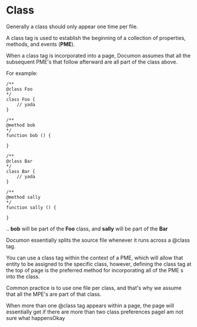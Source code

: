 # Class

Generally a class should only appear one time per file.

A class tag is used to establish the beginning of a collection of properties, methods, and events (__PME__). 

When a class tag is incorporated into a page, Documon assumes that all the subsequent PME's that follow afterward are all part of the class above.

For example:

	/**
	@class Foo
	*/
	class Foo {
		// yada
	}
	
	/**
	@method bob
	*/
	function bob () {
		
	}
	
	/**
	@class Bar
	*/
	class Bar {
		// yada
	}
	
	/**
	@method sally
	*/
	function sally () {
		
	}
	
.. __bob__ will be part of the __Foo__ class, and
__sally__ will be part of the __Bar__ 

Documon essentially splits the source file whenever it runs across a @class tag.
	
	

You can use a class tag within the context of a PME, which will allow that entity to be assigned to the specific class, however, defining the class tag at the top of page is the preferred method for incorporating all of the PME
s into the class. 

Common practice is to use one file per class, and that's why we assume that all the MPE's are part of that class.

When more than one @class tag appears within a page, the page will essentially get 
if there are more than two class preferences pageI am not sure what happensOkay
